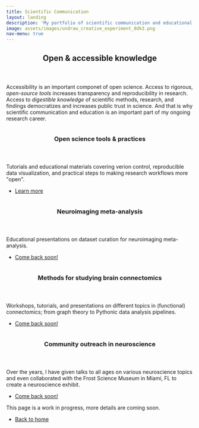 ```yaml
---
title: Scientific Communication
layout: landing
description: 'My portfolio of scientific communication and educational content.'
image: assets/images/undraw_creative_experiment_8dk3.png
nav-menu: true
---
```


<!-- Main -->
<div id="main">

<!-- One -->
<section id="one">
	<div class="inner">
		<header class="major">
			<h2>Open & accessible knowledge</h2>
		</header>
		<p>Accessibility is an important componet of open science. Access to rigorous, <i>open-source tools</i> increases transparency and reproducibility in research. Access to <i>digestible knowledge</i> of scientific methods, research, and findings democratizes  and increases public trust in science. And that is why scientific communication and education is an important part of my ongoing research career.
		</p>
	</div>
</section>

<!-- Two -->
<section id="two" class="spotlights">
	<section>
		<a href="openscience.html" class="image">
			<img src="{% link assets/images/kirstie-open-science.png %}" alt="" data-position="center center" />
		</a>
		<div class="content">
			<div class="inner">
				<header class="major">
					<h3>Open science tools & practices</h3>
				</header>
				<p>Tutorials and educational materials covering verion control, reproducible data visualization, and practical steps to making research workflows more "open".</p>
				<ul class="actions">
					<li><a href="openscience.html" class="button">Learn more</a></li>
				</ul>
			</div>
		</div>
	</section>
	<section>
		<a href="#" class="image">
			<img src="{% link assets/images/undraw_Children_re_c37f(1).png %}" alt="" data-position="top center" />
		</a>
		<div class="content">
			<div class="inner">
				<header class="major">
					<h3>Neuroimaging meta-analysis</h3>
				</header>
				<p>Educational presentations on dataset curation for neuroimaging meta-analysis.</p>
				<ul class="actions">
					<li><a href="#" class="button">Come back soon!</a></li>
				</ul>
			</div>
		</div>
	</section>
	<section>
		<a href="#" class="image">
			<img src="{% link assets/images/IDConnWorkflowH-no_text.png %}" alt="" data-position="25% 25%" />
		</a>
		<div class="content">
			<div class="inner">
				<header class="major">
					<h3>Methods for studying brain connectomics</h3>
				</header>
				<p>Workshops, tutorials, and presentations on different topics in (functional) connectomics; from graph theory to Pythonic data analysis pipelines.</p>
				<ul class="actions">
					<li><a href="#" class="button">Come back soon!</a></li>
				</ul>
			</div>
		</div>
	</section>
	<section>
		<a href="#" class="image">
			<img src="{% link assets/images/Frost_Science_Museum.jpg %}" alt="" data-position="25% 25%" />
		</a>
		<div class="content">
			<div class="inner">
				<header class="major">
					<h3>Community outreach in neuroscience</h3>
				</header>
				<p>Over the years, I have given talks to all ages on various neuroscience topics and even collaborated with the Frost Science Museum in Miami, FL to create a neuroscience exhibit.</p>
				<ul class="actions">
					<li><a href="#" class="button">Come back soon!</a></li>
				</ul>
			</div>
		</div>
	</section>
</section>

<!-- Three -->
<section id="three">
	<div class="inner">
		<p>This page is a work in progress, more details are coming soon.</p>
		<ul class="actions">
			<li><a href="/" class="button next">Back to home</a></li>
		</ul>
	</div>
</section>

</div>
